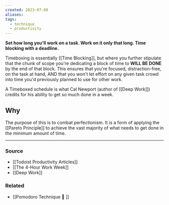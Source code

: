 ```yaml
---
created: 2023-07-08
aliases: 
tags:
  - technique
  - productivity
---
```

**Set how long you'll work on a task. Work on it only that long. Time blocking with a deadline.**

Timeboxing is essentially [[Time Blocking]], but where you further stipulate that the chunk of scope you're dedicating a block of time to **WILL BE DONE** by the end of that block. This ensures that you're focused, distraction-free, on the task at hand, AND that you won't let effort on any given task crowd into time you'd previously planned to use for other work.

A Timeboxed schedule is what Cal Newport (author of [[Deep Work]]) credits for his ability to get so much done in a week.

## Why

The purpose of this is to combat perfectionism. It is a form of applying the [[Pareto Principle]] to achieve the vast majority of what needs to get done in the minimum amount of time. 

---

### Source
- [[Todoist Productivity Articles]]
- [[The 4-Hour Work Week]]
- [[Deep Work]]

### Related
- [[Pomodoro Technique 🍅 ]]